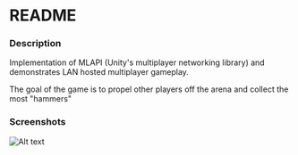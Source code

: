 # README

### Description

Implementation of MLAPI (Unity's multiplayer networking library) and demonstrates LAN hosted multiplayer gameplay.

The goal of the game is to propel other players off the arena and collect the most "hammers"

### Screenshots

![Alt text](/screenshots/example.png?raw=true "BouncyBois running")
